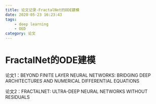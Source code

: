 ```yaml
---
title: 论文记录-FractalNet的ODE建模
date: 2020-05-23 16:23:43
tags: 
	- deep learning
	- OED
category: 论文
---
```


# FractalNet的ODE建模

论文1：BEYOND FINITE LAYER NEURAL NETWORKS: BRIDGING DEEP ARCHITECTURES AND NUMERICAL DIFFERENTIAL EQUATIONS

论文2：FRACTALNET: ULTRA-DEEP NEURAL NETWORKS WITHOUT RESIDUALS

<!--more-->

